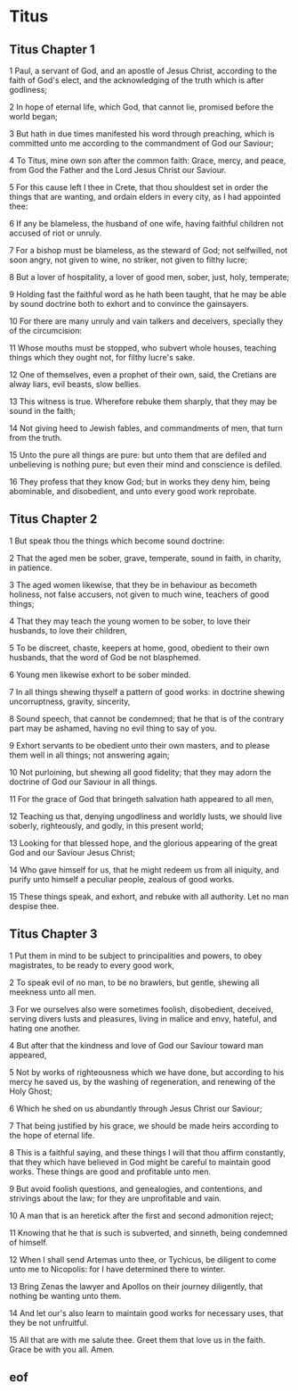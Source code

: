 
# Titus

## Titus Chapter 1

1 Paul, a servant of God, and an apostle of Jesus Christ, according to the faith of God's elect, and the acknowledging of the truth which is after godliness;

2 In hope of eternal life, which God, that cannot lie, promised before the world began;

3 But hath in due times manifested his word through preaching, which is committed unto me according to the commandment of God our Saviour;

4 To Titus, mine own son after the common faith: Grace, mercy, and peace, from God the Father and the Lord Jesus Christ our Saviour.

5 For this cause left I thee in Crete, that thou shouldest set in order the things that are wanting, and ordain elders in every city, as I had appointed thee:

6 If any be blameless, the husband of one wife, having faithful children not accused of riot or unruly.

7 For a bishop must be blameless, as the steward of God; not selfwilled, not soon angry, not given to wine, no striker, not given to filthy lucre;

8 But a lover of hospitality, a lover of good men, sober, just, holy, temperate;

9 Holding fast the faithful word as he hath been taught, that he may be able by sound doctrine both to exhort and to convince the gainsayers.

10 For there are many unruly and vain talkers and deceivers, specially they of the circumcision:

11 Whose mouths must be stopped, who subvert whole houses, teaching things which they ought not, for filthy lucre's sake.

12 One of themselves, even a prophet of their own, said, the Cretians are alway liars, evil beasts, slow bellies.

13 This witness is true. Wherefore rebuke them sharply, that they may be sound in the faith;

14 Not giving heed to Jewish fables, and commandments of men, that turn from the truth.

15 Unto the pure all things are pure: but unto them that are defiled and unbelieving is nothing pure; but even their mind and conscience is defiled.

16 They profess that they know God; but in works they deny him, being abominable, and disobedient, and unto every good work reprobate.


## Titus Chapter 2

1 But speak thou the things which become sound doctrine:

2 That the aged men be sober, grave, temperate, sound in faith, in charity, in patience.

3 The aged women likewise, that they be in behaviour as becometh holiness, not false accusers, not given to much wine, teachers of good things;

4 That they may teach the young women to be sober, to love their husbands, to love their children,

5 To be discreet, chaste, keepers at home, good, obedient to their own husbands, that the word of God be not blasphemed.

6 Young men likewise exhort to be sober minded.

7 In all things shewing thyself a pattern of good works: in doctrine shewing uncorruptness, gravity, sincerity,

8 Sound speech, that cannot be condemned; that he that is of the contrary part may be ashamed, having no evil thing to say of you.

9 Exhort servants to be obedient unto their own masters, and to please them well in all things; not answering again;

10 Not purloining, but shewing all good fidelity; that they may adorn the doctrine of God our Saviour in all things.

11 For the grace of God that bringeth salvation hath appeared to all men,

12 Teaching us that, denying ungodliness and worldly lusts, we should live soberly, righteously, and godly, in this present world;

13 Looking for that blessed hope, and the glorious appearing of the great God and our Saviour Jesus Christ;

14 Who gave himself for us, that he might redeem us from all iniquity, and purify unto himself a peculiar people, zealous of good works.

15 These things speak, and exhort, and rebuke with all authority. Let no man despise thee.


## Titus Chapter 3

1 Put them in mind to be subject to principalities and powers, to obey magistrates, to be ready to every good work,

2 To speak evil of no man, to be no brawlers, but gentle, shewing all meekness unto all men.

3 For we ourselves also were sometimes foolish, disobedient, deceived, serving divers lusts and pleasures, living in malice and envy, hateful, and hating one another.

4 But after that the kindness and love of God our Saviour toward man appeared,

5 Not by works of righteousness which we have done, but according to his mercy he saved us, by the washing of regeneration, and renewing of the Holy Ghost;

6 Which he shed on us abundantly through Jesus Christ our Saviour;

7 That being justified by his grace, we should be made heirs according to the hope of eternal life.

8 This is a faithful saying, and these things I will that thou affirm constantly, that they which have believed in God might be careful to maintain good works. These things are good and profitable unto men.

9 But avoid foolish questions, and genealogies, and contentions, and strivings about the law; for they are unprofitable and vain.

10 A man that is an heretick after the first and second admonition reject;

11 Knowing that he that is such is subverted, and sinneth, being condemned of himself.

12 When I shall send Artemas unto thee, or Tychicus, be diligent to come unto me to Nicopolis: for I have determined there to winter.

13 Bring Zenas the lawyer and Apollos on their journey diligently, that nothing be wanting unto them.

14 And let our's also learn to maintain good works for necessary uses, that they be not unfruitful.

15 All that are with me salute thee. Greet them that love us in the faith. Grace be with you all. Amen.


## eof
